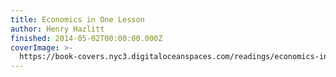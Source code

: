 ```yaml
---
title: Economics in One Lesson
author: Henry Hazlitt
finished: 2014-05-02T00:00:00.000Z
coverImage: >-
  https://book-covers.nyc3.digitaloceanspaces.com/readings/economics-in-one-lesson-01.jpg
---
```

